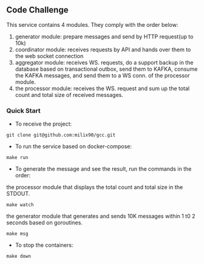 ## Code Challenge

This service contains 4 modules. They comply with the order below:

1. generator module: prepare messages and send by HTTP request(up to 10k)
2. coordinator module: receives requests by API and hands over them to the web socket connection
3. aggregator module: receives WS. requests, do a support backup in the database based on transactional outbox, send them to KAFKA, consume the KAFKA messages, and send them to a WS conn. of the processor module.
4. the processor module: receives the WS. request and sum up the total count and total size of received messages.

### Quick Start

- To receive the project:

```shell
git clone git@github.com:milix90/gcc.git
```

- To  run the service based on docker-compose:
```shell
make run
```

- To generate the message and see the result, run the commands in the order:

the processor module that displays the total count and total size in the STDOUT.
```shell
make watch
```

the generator module that generates and sends 10K messages within 1 t0 2 seconds based on goroutines.
```shell
make msg
```

- To stop the containers:
```shell
make down
```

